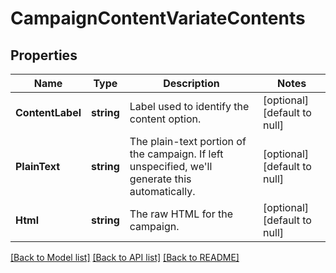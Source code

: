 # CampaignContentVariateContents

## Properties
Name | Type | Description | Notes
------------ | ------------- | ------------- | -------------
**ContentLabel** | **string** | Label used to identify the content option. | [optional] [default to null]
**PlainText** | **string** | The plain-text portion of the campaign. If left unspecified, we&#39;ll generate this automatically. | [optional] [default to null]
**Html** | **string** | The raw HTML for the campaign. | [optional] [default to null]

[[Back to Model list]](../README.md#documentation-for-models) [[Back to API list]](../README.md#documentation-for-api-endpoints) [[Back to README]](../README.md)


